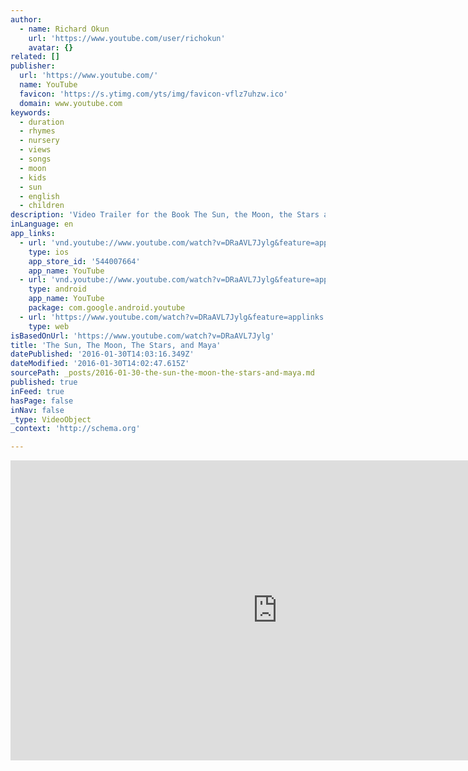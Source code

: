 ```yaml
---
author:
  - name: Richard Okun
    url: 'https://www.youtube.com/user/richokun'
    avatar: {}
related: []
publisher:
  url: 'https://www.youtube.com/'
  name: YouTube
  favicon: 'https://s.ytimg.com/yts/img/favicon-vflz7uhzw.ico'
  domain: www.youtube.com
keywords:
  - duration
  - rhymes
  - nursery
  - views
  - songs
  - moon
  - kids
  - sun
  - english
  - children
description: 'Video Trailer for the Book The Sun, the Moon, the Stars and Maya a very special book unique in format, richly textured with full color original illustrations using famous quotes as inspirations for short lyrical interpretations by Maya the magical puppy who speaks in rhyme all the time.'
inLanguage: en
app_links:
  - url: 'vnd.youtube://www.youtube.com/watch?v=DRaAVL7Jylg&feature=applinks'
    type: ios
    app_store_id: '544007664'
    app_name: YouTube
  - url: 'vnd.youtube://www.youtube.com/watch?v=DRaAVL7Jylg&feature=applinks'
    type: android
    app_name: YouTube
    package: com.google.android.youtube
  - url: 'https://www.youtube.com/watch?v=DRaAVL7Jylg&feature=applinks'
    type: web
isBasedOnUrl: 'https://www.youtube.com/watch?v=DRaAVL7Jylg'
title: 'The Sun, The Moon, The Stars, and Maya'
datePublished: '2016-01-30T14:03:16.349Z'
dateModified: '2016-01-30T14:02:47.615Z'
sourcePath: _posts/2016-01-30-the-sun-the-moon-the-stars-and-maya.md
published: true
inFeed: true
hasPage: false
inNav: false
_type: VideoObject
_context: 'http://schema.org'

---
```

<iframe src="https://cdn.embedly.com/widgets/media.html?src=https%3A%2F%2Fwww.youtube.com%2Fembed%2FDRaAVL7Jylg%3Ffeature%3Doembed&amp;url=https%3A%2F%2Fwww.youtube.com%2Fwatch%3Fv%3DDRaAVL7Jylg&amp;image=https%3A%2F%2Fi.ytimg.com%2Fvi%2FDRaAVL7Jylg%2Fhqdefault.jpg&amp;key=b7d04c9b404c499eba89ee7072e1c4f7&amp;type=text%2Fhtml&amp;schema=youtube" width="854" height="480" scrolling="no" frameborder="0" allowfullscreen="allowfullscreen" style=""></iframe>